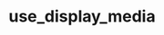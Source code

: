 # use_display_media

<!-- cmdrun python3 ../extract_doc_comment.py use_display_media  use_display_media  -->
